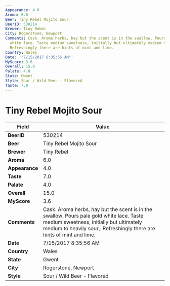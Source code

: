 ```yaml
---
Appearance: 4.0
Aroma: 6.0
Beer: Tiny Rebel Mojito Sour
BeerID: 530214
Brewer: Tiny Rebel
City: Rogerstone, Newport
Comments: Cask. Aroma herbs, hay but the scent is in the swallow. Pours pale gold
  white lace. Taste medium sweetness, initially but ultimately medium to heavily sour,.
  Refreshingly there are hints of mint and lime.
Country: Wales
Date: '"7/15/2017 8:35:56 AM"'
MyScore: 3.6
Overall: 15.0
Palate: 4.0
State: Gwent
Style: Sour / Wild Beer - Flavored
Taste: 7.0
---
```


# Tiny Rebel Mojito Sour

| Field         | Value |
|---------------|-------|
| **BeerID** | 530214 |
| **Beer** | Tiny Rebel Mojito Sour |
| **Brewer** | Tiny Rebel |
| **Aroma** | 6.0 |
| **Appearance** | 4.0 |
| **Taste** | 7.0 |
| **Palate** | 4.0 |
| **Overall** | 15.0 |
| **MyScore** | 3.6 |
| **Comments** | Cask. Aroma herbs, hay but the scent is in the swallow. Pours pale gold white lace. Taste medium sweetness, initially but ultimately medium to heavily sour,. Refreshingly there are hints of mint and lime. |
| **Date** | 7/15/2017 8:35:56 AM |
| **Country** | Wales |
| **State** | Gwent |
| **City** | Rogerstone, Newport |
| **Style** | Sour / Wild Beer - Flavored |
